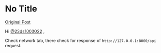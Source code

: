 # No Title

[Original Post](https://discourse.onlinedegree.iitm.ac.in/t/163247/128)

<p>Hi <a class="mention" href="/u/23ds1000022">@23ds1000022</a> ,</p>
<p>Check network tab, there check for response of <code>http://127.0.0.1:8000/api</code> request.</p>